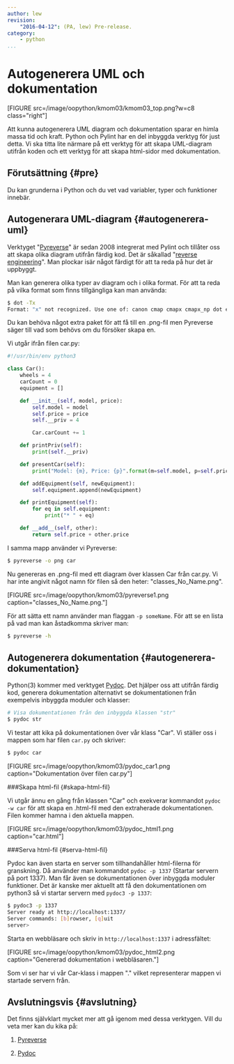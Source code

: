 ```yaml
---
author: lew
revision:
    "2016-04-12": (PA, lew) Pre-release.
category:
    - python
...
```

Autogenerera UML och dokumentation
===================================

[FIGURE src=/image/oopython/kmom03/kmom03_top.png?w=c8 class="right"]

Att kunna autogenerera UML diagram och dokumentation sparar en himla massa tid och kraft. Python och Pylint har en del inbyggda verktyg för just detta. Vi ska titta lite närmare på ett verktyg för att skapa UML-diagram utifrån koden och ett verktyg för att skapa html-sidor med dokumentation.

<!--more-->



Förutsättning {#pre}
-------------------------------

Du kan grunderna i Python och du vet vad variabler, typer och funktioner innebär.



Autogenerara UML-diagram {#autogenerera-uml}
------------------------------

Verktyget "[Pyreverse](https://www.logilab.org/blogentry/6883)" är sedan 2008 integrerat med Pylint och tillåter oss att skapa olika diagram utifrån färdig kod. Det är såkallad "[reverse engineering](https://sv.wikipedia.org/wiki/Reverse_engineering)". Man plockar isär något färdigt för att ta reda på hur det är uppbyggt.

Man kan generera olika typer av diagram och i olika format. För att ta reda på vilka format som finns tillgängliga kan man använda:

```bash
$ dot -Tx
Format: "x" not recognized. Use one of: canon cmap cmapx cmapx_np dot eps fig gd gd2 gif gv imap imap_np ismap jpe jpeg jpg pdf pic plain plain-ext png pov ps ps2 svg svgz tk vml vmlz vrml wbmp x11 xdot xdot1.2 xdot1.4 xlib
```

Du kan behöva något extra paket för att få till en .png-fil men Pyreverse säger till vad som behövs om du försöker skapa en.  

Vi utgår ifrån filen car.py:

```python
#!/usr/bin/env python3

class Car():
    wheels = 4
    carCount = 0
    equipment = []

    def __init__(self, model, price):
        self.model = model
        self.price = price
        self.__priv = 4

        Car.carCount += 1

    def printPriv(self):
        print(self.__priv)

    def presentCar(self):
        print("Model: {m}, Price: {p}".format(m=self.model, p=self.price))

    def addEquipment(self, newEquipment):
        self.equipment.append(newEquipment)

    def printEquipment(self):
        for eq in self.equipment:
            print("* " + eq)

    def __add__(self, other):
        return self.price + other.price
```

I samma mapp använder vi Pyreverse:

```bash
$ pyreverse -o png car
```

Nu genereras en .png-fil med ett diagram över klassen Car från car.py. Vi har inte angivit något namn för filen så den heter: "classes_No_Name.png".

[FIGURE src=/image/oopython/kmom03/pyreverse1.png caption="classes_No_Name.png."]

För att sätta ett namn använder man flaggan `-p someName`. För att se en lista på vad man kan åstadkomma skriver man:

```bash
$ pyreverse -h
```



Autogenerera dokumentation {#autogenerera-dokumentation}
------------------------------

Python(3) kommer med verktyget [Pydoc](https://docs.python.org/3.0/library/pydoc.html). Det hjälper oss att utifrån färdig kod, generera dokumentation alternativt se dokumentationen från exempelvis inbyggda moduler och klasser:

```bash
# Visa dokumentationen från den inbyggda klassen "str"
$ pydoc str
```

Vi testar att kika på dokumentationen över vår klass "Car". Vi ställer oss i mappen som har filen `car.py` och skriver:

```bash
$ pydoc car
```

[FIGURE src=/image/oopython/kmom03/pydoc_car1.png caption="Dokumentation över filen car.py"]



###Skapa html-fil {#skapa-html-fil}

Vi utgår ännu en gång från klassen "Car" och exekverar kommandot `pydoc -w car` för att skapa en .html-fil med den extraherade dokumentationen. Filen kommer hamna i den aktuella mappen.

[FIGURE src=/image/oopython/kmom03/pydoc_html1.png caption="car.html"]



###Serva html-fil {#serva-html-fil}

Pydoc kan även starta en server som tillhandahåller html-filerna för granskning. Då använder man kommandot `pydoc -p 1337` (Startar servern på port 1337). Man får även se dokumentationen över inbyggda moduler funktioner. Det är kanske mer aktuellt att få den dokumentationen om python3 så vi startar servern med `pydoc3 -p 1337`:  

```bash
$ pydoc3 -p 1337
Server ready at http://localhost:1337/
Server commands: [b]rowser, [q]uit
server>
```

Starta en webbläsare och skriv in `http://localhost:1337` i adressfältet:

[FIGURE src=/image/oopython/kmom03/pydoc_html2.png caption="Genererad dokumentation i webbläsaren."]

Som vi ser har vi vår Car-klass i mappen "." vilket representerar mappen vi startade servern från.



Avslutningsvis {#avslutning}
------------------------------

Det finns självklart mycket mer att gå igenom med dessa verktygen. Vill du veta mer kan du kika på:  

1. [Pyreverse](https://www.logilab.org/blogentry/6883)  

2. [Pydoc](https://docs.python.org/3.0/library/pydoc.html)  
